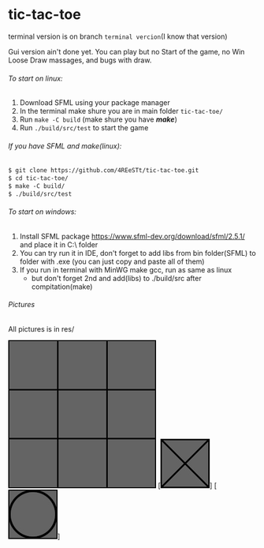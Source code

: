 # tic-tac-toe

terminal version is on branch `terminal vercion`(I know that version)

Gui version ain't done yet. You can play but no Start of the game, no Win Loose Draw massages, and bugs with draw.

###### To start on linux:
1. Download SFML using your package manager
2. In the terminal make shure you are in main folder `tic-tac-toe/`
3. Run `make -C build` (make shure you have ***make***)
4. Run `./build/src/test` to start the game

###### If you have SFML and make(linux):

    $ git clone https://github.com/4REeSTt/tic-tac-toe.git
    $ cd tic-tac-toe/
    $ make -C build/
    $ ./build/src/test
  
###### To start on windows:
1. Install SFML package https://www.sfml-dev.org/download/sfml/2.5.1/ and place it in C:\ folder
2. You can try run it in IDE, don't forget to add libs from bin folder(SFML) to folder with .exe (you can just copy and paste all of them)
3. If you run in terminal with MinWG make gcc, run as same as linux
   - but don't forget 2nd and add(libs) to ./build/src after compitation(make)



###### Pictures

All pictures is in res/  

![field](/res/field.png) [![](/res/cross.png)] [![](/res/zerro.png)]
